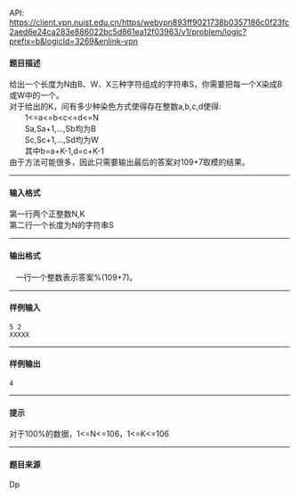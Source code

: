 API: https://client.vpn.nuist.edu.cn/https/webvpn893ff9021738b0357186c0f23fc2aed6e24ca283e886022bc5d861ea12f03963/v1/problem/logic?prefix=b&logicId=3269&enlink-vpn

#### 题目描述

给出一个长度为N由B、W、X三种字符组成的字符串S，你需要把每一个X染成B或W中的一个。  
对于给出的K，问有多少种染色方式使得存在整数a,b,c,d使得:  
　　1<=a<=b<c<=d<=N  
　　Sa,Sa+1,...,Sb均为B  
　　Sc,Sc+1,...,Sd均为W  
　　其中b=a+K-1,d=c+K-1  
由于方法可能很多，因此只需要输出最后的答案对109+7取模的结果。  

---

#### 输入格式

第一行两个正整数N,K  
第二行一个长度为N的字符串S  

---

#### 输出格式

  
   一行一个整数表示答案%(109+7)。  

---

#### 样例输入
```
5 2
XXXXX
```

---

#### 样例输出
```
4

```

---

#### 提示

对于100%的数据，1<=N<=106，1<=K<=106

---

#### 题目来源

Dp